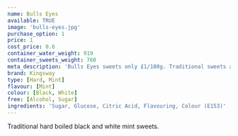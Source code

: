 ```yaml
---
name: Bulls Eyes
available: TRUE
image: 'bulls-eyes.jpg'
purchase_option: 1
price: 1
cost_price: 0.6
container_water_weight: 919
container_sweets_weight: 760
meta_description: 'Bulls Eyes sweets only £1/100g. Traditional sweets and more at Humbugs Confectionery Store. Specialists in satisfying your sweet tooth!'
brand: Kingsway
type: [Hard, Mint]
flavour: [Mint]
colour: [Black, White]
free: [Alcohol, Sugar]
ingredients: 'Sugar, Glucose, Citric Acid, Flavouring, Colour (E153)'
---
```

Traditional hard boiled black and white mint sweets.